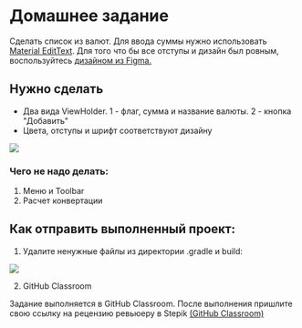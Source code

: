 #  Домашнее задание

Сделать список из валют. Для ввода суммы нужно использовать [Material EditText](https://material.io/components/text-fields/android#using-text-fields). Для того что бы все отступы и дизайн был ровным, воспользуйтесь [дизайном из Figma.](https://www.figma.com/file/wUMKwvYvomG7L3OTuerHhf/?node-id=3693%3A292)

## Нужно сделать

* Два вида ViewHolder. 1 -  флаг, сумма и название валюты. 2 - кнопка "Добавить"
* Цвета, отступы и шрифт соответствуют дизайну

![](https://ucarecdn.com/b9f6b5a2-d042-4e39-b3ff-e596fa39bba3/)![](data:image/gif;base64,R0lGODlhAQABAPABAP///wAAACH5BAEKAAAALAAAAAABAAEAAAICRAEAOw== "Click and drag to move")

### Чего не надо делать:

1) Меню и Toolbar
2) Расчет конвертации

## Как отправить выполненный проект:

1) Удалите ненужные файлы из директории .gradle и build:

![](https://ucarecdn.com/0499e2b3-4102-4f7a-8a53-6774a145947d/)![](data:image/gif;base64,R0lGODlhAQABAPABAP///wAAACH5BAEKAAAALAAAAAABAAEAAAICRAEAOw== "Click and drag to move")

2) GitHub Classroom

Задание выполняется в GitHub Classroom. После выполнения пришлите свою ссылку на рецензию ревьюеру в Stepik [(GitHub Classroom)](https://classroom.github.com/a/gress2Ev)
